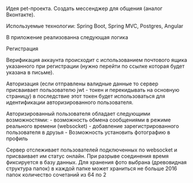 

Идея pet-проекта. Создать мессенджер для общения (аналог Вконтакте).

Используемые технологии: Spring Boot, Spring MVC, Postgres, Angular

В приложение реализованна следующая логика 

Регистрация 

Верификация аккаунта происходит с использованием почтового ящика указанного при регистрации (нужно перейти по ссылке которая будет указана в письме).

Авторизация (если отправлены валидные данные то  сервер присваивает пользователю jwt - токен  и перекидывать на основную страницу) в последствие этот токен будет использоваться для идентификации авторизированного пользователя.

Авторизированный пользователя  обладает следующими возможностями:
    - возможность обмена  сообщениями в режиме реального времени (websocket)
    - добавление зарегистрированного пользователя в друзья
    - Возможность установить фотографию в профиль 
        
Сервер отслеживает пользователей подключенных по websocket и присваивает им статус онлайн. При разрыве соединения время фиксируется в базу данных.
Для хранения фото выбрана (древовидная структура  папок) в каждой папке может храниться  не больше 2016 папок  количество сочетаний из 64 по 2

